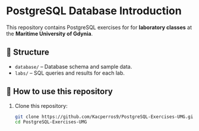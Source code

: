 # PostgreSQL Database Introduction

This repository contains PostgreSQL exercises for for **laboratory classes** at the **Maritime University of Gdynia**.

## 📌 Structure
- `database/` – Database schema and sample data.
- `labs/` – SQL queries and results for each lab.

## 🚀 How to use this repository
1. Clone this repository:
   ```sh
   git clone https://github.com/Kacperros9/PostgreSQL-Exercises-UMG.git
   cd PostgreSQL-Exercises-UMG
